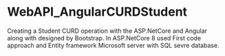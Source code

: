 # WebAPI_AngularCURDStudent
Creating a Student CURD operation with the ASP.NetCore and Angular along with designed by Bootstrap. In ASP.NetCore 8 used First code approach and Entity framework Microsoft server with SQL sevre database.
